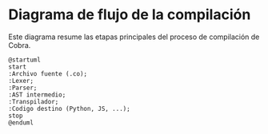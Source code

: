 # Diagrama de flujo de la compilación

Este diagrama resume las etapas principales del proceso de compilación de Cobra.

```{uml}
@startuml
start
:Archivo fuente (.co);
:Lexer;
:Parser;
:AST intermedio;
:Transpilador;
:Codigo destino (Python, JS, ...);
stop
@enduml
```
